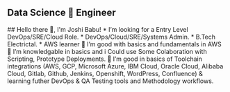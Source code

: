  <h2 align='left'>Data Science  🚀 Engineer</h2>
 ## Hello there 👋, I'm Joshi Babu!
 * I’m looking for a Entry Level DevOps/SRE/Cloud Role. 
 * DevOps/Cloud/SRE/Systems Admin.
 * B.Tech Electrictal.
 * AWS learner
 <!--<p align='center'><hr/></p>-->
 <!--<img 'width='100%' src='Secreatstuff/nnetwork.gif'/>
 <img 'width='100%' src='Secreatstuff/compute.gif'/>-->
  🙂 I’m good with basics and fundamentals in AWS
  🙂 I’m knowledgable in basics and i Could use Some Colaboration with Scripting, Prototype Deployments.
  🌱 I’m good in basics of Toolchain integrations (AWS, GCP, Microsoft Azure, IBM Cloud, Oracle Cloud, Alibaba Cloud, Gitlab, Github, Jenkins, Openshift, WordPress, Confluence) & learning futher DevOps & QA Testing tools and Methodology workflows.
<!---
- 👋 Hi, I’m @josibabu
- 👀 I’m interested in Data Science
- 🌱 I’m currently learning 
- 💞️ I’m looking to collaborate on ...
- 📫 How to reach me ...
- 😄 Pronouns: ...
- ⚡ Fun fact: ...


josibabu/josibabu is a ✨ special ✨ repository because its `README.md` (this file) appears on your GitHub profile.
You can click the Preview link to take a look at your changes.
--->
